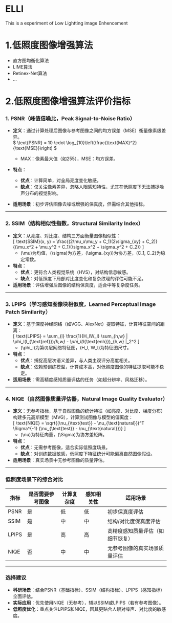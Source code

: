 # ELLI
This is a experiment of Low Lightting image Enhencement

# 1.低照度图像增强算法
- 直方图均衡化算法
- LIME算法
- Retinex-Net算法
- ...
# 2.低照度图像增强算法评价指标
### **1. PSNR（峰值信噪比，Peak Signal-to-Noise Ratio）**
- **定义**：通过计算处理后图像与参考图像之间的均方误差（MSE）衡量像素级差异。  
  $ \text{PSNR} = 10 \cdot \log_{10}\left(\frac{\text{MAX}^2}{\text{MSE}}\right) $


  - MAX：像素最大值（如255），MSE：均方误差。
- **特点**：
  - **优点**：计算简单，对全局亮度变化敏感。
  - **缺点**：仅关注像素差异，忽略人眼感知特性，尤其在低照度下无法捕捉噪声分布的视觉影响。
- **适用场景**：初步评估图像去噪或增强的保真度，但需结合其他指标。

---

### **2. SSIM（结构相似性指数，Structural Similarity Index）**
- **定义**：从亮度、对比度、结构三方面衡量图像相似性：  
  \[
  \text{SSIM}(x, y) = \frac{(2\mu_x\mu_y + C_1)(2\sigma_{xy} + C_2)}{(\mu_x^2 + \mu_y^2 + C_1)(\sigma_x^2 + \sigma_y^2 + C_2)}
  \]
  - \(\mu\)为均值，\(\sigma\)为方差，\(\sigma_{xy}\)为协方差，\(C_1, C_2\)为稳定常数。
- **特点**：
  - **优点**：更符合人类视觉系统（HVS），对结构信息敏感。
  - **缺点**：对低照度下局部对比度变化和复杂纹理的评估可能不足。
- **适用场景**：评估增强后图像的结构保真度，适合中等复杂度任务。

---

### **3. LPIPS（学习感知图像块相似度，Learned Perceptual Image Patch Similarity）**
- **定义**：基于深度神经网络（如VGG、AlexNet）提取特征，计算特征空间的距离：  
  \[
  \text{LPIPS} = \sum_{l} \frac{1}{H_lW_l} \sum_{h,w} \| \phi_l(I_{\text{ref}})_{h,w} - \phi_l(I_{\text{enh}})_{h,w} \|_2^2
  \]
  - \(\phi_l\)为第\(l\)层网络特征图，\(H_l, W_l\)为特征图尺寸。
- **特点**：
  - **优点**：捕捉高层次语义差异，与人类主观评分高度相关。
  - **缺点**：依赖预训练模型，计算成本高，对低照度图像的特征提取可能不稳定。
- **适用场景**：需高精度感知质量评估的任务（如超分辨率、风格迁移）。

---

### **4. NIQE（自然图像质量评估器，Natural Image Quality Evaluator）**
- **定义**：无参考指标，基于自然图像的统计特征（如亮度、对比度、梯度分布）构建多元高斯模型（MVG），计算测试图像与模型的偏离度：  
  \[
  \text{NIQE} = \sqrt{(\nu_{\text{test}} - \nu_{\text{natural}})^T \Sigma^{-1} (\nu_{\text{test}} - \nu_{\text{natural}})}
  \]
  - \(\nu\)为特征向量，\(\Sigma\)为协方差矩阵。
- **特点**：
  - **优点**：无需参考图像，适合实际低照度场景。
  - **缺点**：对训练数据敏感，低照度下特征统计可能偏离自然图像假设。
- **适用场景**：真实场景中无参考图像的质量评估。

---

### **低照度场景下的综合对比**
| **指标** | **是否需要参考图像** | **计算复杂度** | **感知相关性** | **适用场景**                      |
|----------|----------------------|----------------|----------------|-----------------------------------|
| PSNR     | 是                   | 低             | 低             | 初步保真度评估                    |
| SSIM     | 是                   | 中             | 中             | 结构/对比度保真度评估             |
| LPIPS    | 是                   | 高             | 高             | 高精度感知质量评估（如细节恢复）  |
| NIQE     | 否                   | 中             | 中             | 无参考图像的真实场景质量评估      |

---

### **选择建议**
- **科研场景**：结合PSNR（基础指标）、SSIM（结构指标）、LPIPS（感知指标）全面评估。
- **实际应用**：优先使用NIQE（无参考），辅以SSIM或LPIPS（若有参考图像）。
- **低照度优化**：重点关注LPIPS和NIQE，因其更贴合人眼对噪声、对比度的敏感度。

